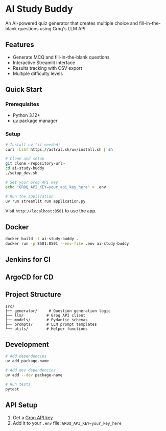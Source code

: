 # AI Study Buddy

An AI-powered quiz generator that creates multiple choice and fill-in-the-blank questions using Groq's LLM API.

## Features

- Generate MCQ and fill-in-the-blank questions
- Interactive Streamlit interface
- Results tracking with CSV export
- Multiple difficulty levels

## Quick Start

### Prerequisites
- Python 3.12+
- [uv](https://github.com/astral-sh/uv) package manager

### Setup
```bash
# Install uv (if needed)
curl -LsSf https://astral.sh/uv/install.sh | sh

# Clone and setup
git clone <repository-url>
cd ai-study-buddy
./setup_dev.sh

# Set your Groq API key
echo "GROQ_API_KEY=your_api_key_here" > .env

# Run the application
uv run streamlit run application.py
```

Visit `http://localhost:8501` to use the app.

## Docker

```bash
docker build -t ai-study-buddy .
docker run -p 8501:8501 --env-file .env ai-study-buddy
```

## Jenkins for CI


## ArgoCD for CD


## Project Structure

```
src/
├── generator/     # Question generation logic
├── llm/          # Groq API client
├── models/       # Pydantic schemas
├── prompts/      # LLM prompt templates
└── utils/        # Helper functions
```

## Development

```bash
# Add dependencies
uv add package-name

# Add dev dependencies
uv add --dev package-name

# Run tests
pytest
```

## API Setup

1. Get a [Groq API key](https://console.groq.com/)
2. Add it to your `.env` file: `GROQ_API_KEY=your_key_here`
